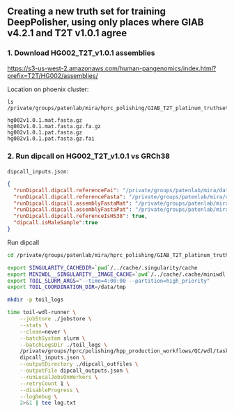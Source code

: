 ## Creating a new truth set for training DeepPolisher, using only places where GIAB v4.2.1 and T2T v1.0.1 agree

### 1. Download HG002_T2T_v1.0.1 assemblies

https://s3-us-west-2.amazonaws.com/human-pangenomics/index.html?prefix=T2T/HG002/assemblies/

Location on phoenix cluster:
```
ls /private/groups/patenlab/mira/hprc_polishing/GIAB_T2T_platinum_truthset/data

hg002v1.0.1.mat.fasta.gz
hg002v1.0.1.mat.fasta.gz.fa.gz
hg002v1.0.1.pat.fasta.gz
hg002v1.0.1.pat.fasta.gz.fai
```
### 2. Run dipcall on HG002_T2T_v1.0.1 vs GRCh38

`dipcall_inputs.json`:

```json
{
  "runDipcall.dipcall.referenceFai": "/private/groups/patenlab/mira/data/GCA_000001405.15_GRCh38_no_alt_analysis_set.fasta.fai",
  "runDipcall.dipcall.referenceFasta": "/private/groups/patenlab/mira/data/GCA_000001405.15_GRCh38_no_alt_analysis_set.fasta",
  "runDipcall.dipcall.assemblyFastaMat": "/private/groups/patenlab/mira/hprc_polishing/GIAB_T2T_platinum_truthset/data/hg002v1.0.1.mat.fasta.gz",
  "runDipcall.dipcall.assemblyFastaPat": "/private/groups/patenlab/mira/hprc_polishing/GIAB_T2T_platinum_truthset/data/hg002v1.0.1.pat.fasta.gz",
  "runDipcall.dipcall.referenceIsHS38": true,
  "dipcall.isMaleSample":true
}
```
Run dipcall

```sh
cd /private/groups/patenlab/mira/hprc_polishing/GIAB_T2T_platinum_truthset/dipcall_T2T_GRCh38

export SINGULARITY_CACHEDIR=`pwd`/../cache/.singularity/cache
export MINIWDL__SINGULARITY__IMAGE_CACHE=`pwd`/../cache/.cache/miniwdl
export TOIL_SLURM_ARGS="--time=4:00:00 --partition=high_priority"
export TOIL_COORDINATION_DIR=/data/tmp

mkdir -p toil_logs

time toil-wdl-runner \
    --jobStore ./jobstore \
    --stats \
    --clean=never \
    --batchSystem slurm \
    --batchLogsDir ./toil_logs \
    /private/groups/hprc/polishing/hpp_production_workflows/QC/wdl/tasks/dipcall.wdl \
    dipcall_inputs.json \
    --outputDirectory ./dipcall_outfiles \
    --outputFile dipcall_outputs.json \
    --runLocalJobsOnWorkers \
    --retryCount 1 \
    --disableProgress \
    --logDebug \
    2>&1 | tee log.txt
```
